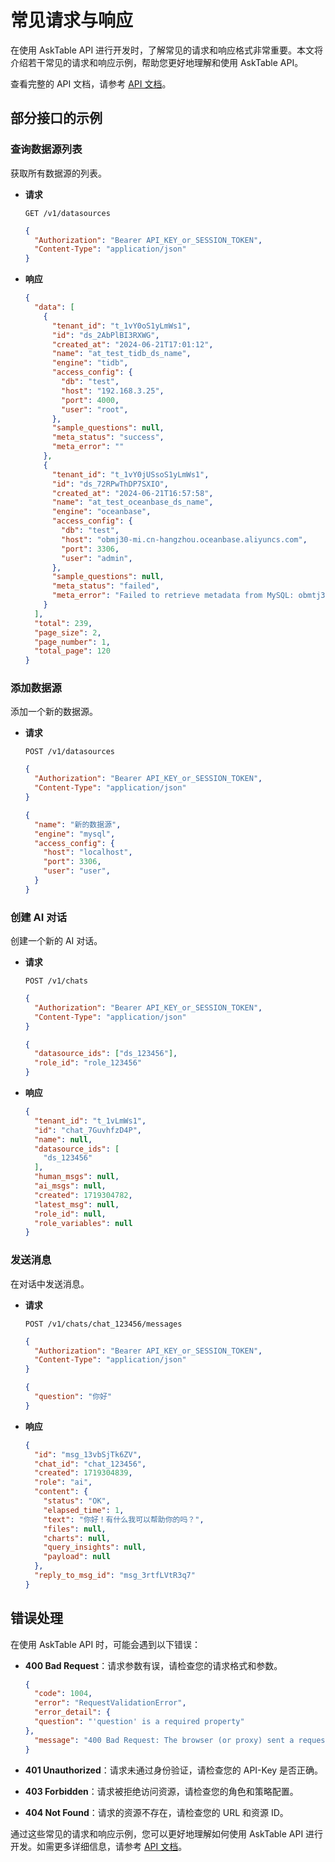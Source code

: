 # 常见请求与响应

在使用 AskTable API 进行开发时，了解常见的请求和响应格式非常重要。本文将介绍若干常见的请求和响应示例，帮助您更好地理解和使用 AskTable API。

查看完整的 API 文档，请参考 [API 文档](https://api.asktable.com/)。


## 部分接口的示例

###  查询数据源列表

获取所有数据源的列表。

- **请求**

  ```http
  GET /v1/datasources
  ```

  ```json
  {
    "Authorization": "Bearer API_KEY_or_SESSION_TOKEN",
    "Content-Type": "application/json"
  }
  ```

- **响应**

  ```json
  {
    "data": [
      {
        "tenant_id": "t_1vY0oS1yLmWs1",
        "id": "ds_2AbPlBI3RXWG",
        "created_at": "2024-06-21T17:01:12",
        "name": "at_test_tidb_ds_name",
        "engine": "tidb",
        "access_config": {
          "db": "test",
          "host": "192.168.3.25",
          "port": 4000,
          "user": "root",
        },
        "sample_questions": null,
        "meta_status": "success",
        "meta_error": ""
      },
      {
        "tenant_id": "t_1vY0jUSsoS1yLmWs1",
        "id": "ds_72RPwThDP7SXIO",
        "created_at": "2024-06-21T16:57:58",
        "name": "at_test_oceanbase_ds_name",
        "engine": "oceanbase",
        "access_config": {
          "db": "test",
          "host": "obmj30-mi.cn-hangzhou.oceanbase.aliyuncs.com",
          "port": 3306,
          "user": "admin",
        },
        "sample_questions": null,
        "meta_status": "failed",
        "meta_error": "Failed to retrieve metadata from MySQL: obmtj30-mi.cn-hangzhou.oceanbase.aliyuncs.com:3306 (pymysql.err.OperationalError) (2003, \"Can't connect to MySQL server on 'obmq0-mi.cn-hangzhou.oceanbase.aliyuncs.com' ([Errno 8] nodename nor servname provided, or not known)\")\n(Background on this error at: https://sqlalche.me/e/20/e3q8) type RetrieveMetaError"
      }
    ],
    "total": 239,
    "page_size": 2,
    "page_number": 1,
    "total_page": 120
  }
  ```

### 添加数据源

添加一个新的数据源。

- **请求**

  ```http
  POST /v1/datasources
  ```

  ```json
  {
    "Authorization": "Bearer API_KEY_or_SESSION_TOKEN",
    "Content-Type": "application/json"
  }
  ```

  ```json
  {
    "name": "新的数据源",
    "engine": "mysql",
    "access_config": {
      "host": "localhost",
      "port": 3306,
      "user": "user",
    }
  }
  ```



### 创建 AI 对话

创建一个新的 AI 对话。

- **请求**

  ```http
  POST /v1/chats
  ```

  ```json
  {
    "Authorization": "Bearer API_KEY_or_SESSION_TOKEN",
    "Content-Type": "application/json"
  }
  ```

  ```json
  {
    "datasource_ids": ["ds_123456"],
    "role_id": "role_123456"
  }
  ```

- **响应**

  ```json
  {
    "tenant_id": "t_1vLmWs1",
    "id": "chat_7GuvhfzD4P",
    "name": null,
    "datasource_ids": [
      "ds_123456"
    ],
    "human_msgs": null,
    "ai_msgs": null,
    "created": 1719304782,
    "latest_msg": null,
    "role_id": null,
    "role_variables": null
  }
  ```

### 发送消息

在对话中发送消息。

- **请求**

  ```http
  POST /v1/chats/chat_123456/messages
  ```

  ```json
  {
    "Authorization": "Bearer API_KEY_or_SESSION_TOKEN",
    "Content-Type": "application/json"
  }
  ```

  ```json
  {
    "question": "你好"
  }
  ```

- **响应**

  ```json
  {
    "id": "msg_13vbSjTk6ZV",
    "chat_id": "chat_123456",
    "created": 1719304839,
    "role": "ai",
    "content": {
      "status": "OK",
      "elapsed_time": 1,
      "text": "你好！有什么我可以帮助你的吗？",
      "files": null,
      "charts": null,
      "query_insights": null,
      "payload": null
    },
    "reply_to_msg_id": "msg_3rtfLVtR3q7"
  }
  ```


## 错误处理

在使用 AskTable API 时，可能会遇到以下错误：

- **400 Bad Request**：请求参数有误，请检查您的请求格式和参数。

  ```json
  {
    "code": 1004,
    "error": "RequestValidationError",
    "error_detail": {
    "question": "'question' is a required property"
  },
    "message": "400 Bad Request: The browser (or proxy) sent a request that this server could not understand."
  }
  ```

- **401 Unauthorized**：请求未通过身份验证，请检查您的 API-Key 是否正确。
- **403 Forbidden**：请求被拒绝访问资源，请检查您的角色和策略配置。
- **404 Not Found**：请求的资源不存在，请检查您的 URL 和资源 ID。

通过这些常见的请求和响应示例，您可以更好地理解如何使用 AskTable API 进行开发。如需更多详细信息，请参考 [API 文档](https://api.asktable.com/)。
